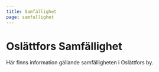 ```yaml
---
title: Samfällighet
page: samfallighet
---
```


# Oslättfors Samfällighet

Här finns information gällande samfälligheten i Oslättfors by.